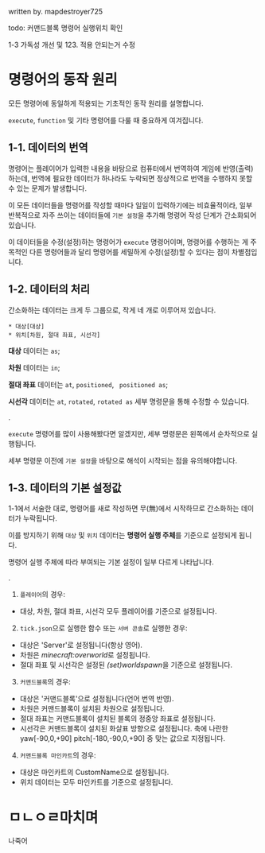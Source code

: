 written by. mapdestroyer725

todo: 커맨드블록 명령어 실행위치 확인

1-3 가독성 개선 및 123. 적용 안되는거 수정


# 명령어의 동작 원리

모든 명령어에 동일하게 적용되는 기초적인 동작 원리를 설명합니다.

`execute`, `function` 및 기타 명령어를 다룰 때 중요하게 여겨집니다.

## 1-1. 데이터의 번역
<!--`execute` 명령어를 깊게 다뤄보지 않은 분이라면, `execute` 명령어를

```mcfunction
execute as @a at @s run ...
```
처럼 단지 `대상`을 기준으로 다음 명령어를 실행하는 '조건' 정도로 여길 것입니다.

하지만 `execute` 세부 명령문은 여러 번-->

명령어는 플레이어가 입력한 내용을 바탕으로 컴퓨터에서 번역하여 게임에 반영(출력)하는데,
번역에 필요한 데이터가 하나라도 누락되면 정상적으로 번역을 수행하지 못할 수 있는 문제가 발생합니다.

이 모든 데이터들을 명령어를 작성할 때마다 일일이 입력하기에는 비효율적이라,
일부 반복적으로 자주 쓰이는 데이터들에 `기본 설정`을 추가해 명령어 작성 단계가 간소화되어 있습니다.

이 데이터들을 수정(설정)하는 명령어가 `execute` 명령어이며, 명령어를 수행하는 게 주 목적인 다른 명령어들과 달리 
명령어를 세밀하게 수정(설정)할 수 있다는 점이 차별점입니다.

## 1-2. 데이터의 처리

간소화하는 데이터는 크게 두 그룹으로, 작게 네 개로 이루어져 있습니다.

```mcfunction
* 대상[대상]
* 위치[차원, 절대 좌표, 시선각]
```
**대상** 데이터는 `as`;

**차원** 데이터는 `in`;

**절대 좌표** 데이터는 `at`, `positioned`, ` positioned as`;

**시선각** 데이터는 `at`, `rotated`, `rotated as` 세부 명령문을 통해 수정할 수 있습니다.

.

`execute` 명령어를 많이 사용해봤다면 알겠지만, 세부 명령문은 왼쪽에서 순차적으로 실행됩니다.

세부 명령문 이전에 `기본 설정`을 바탕으로 해석이 시작되는 점을 유의해야합니다.



## 1-3. 데이터의 기본 설정값

1-1에서 서술한 대로, 명령어를 새로 작성하면 무(無)에서 시작하므로 간소화하는 데이터가 누락됩니다.

이를 방지하기 위해 `대상` 및 `위치` 데이터는 **명령어 실행 주체**를 기준으로 설정되게 됩니다.

명령어 실행 주체에 따라 부여되는 기본 설정이 일부 다르게 나타납니다.

.

1. `플레이어`의 경우:

  * 대상, 차원, 절대 좌표, 시선각 모두 플레이어를 기준으로 설정됩니다.

2. `tick.json`으로 실행한 함수 또는 `서버 콘솔`로 실행한 경우: 

 * 대상은 'Server'로 설정됩니다(항상 영어).
 * 차원은 *minecraft:overworld*로 설정됩니다.
 * 절대 좌표 및 시선각은 설정된 *(set)worldspawn*을 기준으로 설정됩니다.

3. `커맨드블록`의 경우:

 * 대상은 '커맨드블록'으로 설정됩니다(언어 번역 반영).
 * 차원은 커맨드블록이 설치된 차원으로 설정됩니다.
 * 절대 좌표는 커맨드블록이 설치된 블록의 정중앙 좌표로 설정됩니다.
 * 시선각은 커맨드블록이 설치된 화살표 방향으로 설정됩니다. 축에 나란한 yaw[-90,0,+90] pitch[-180,-90,0,+90] 중 맞는 값으로 지정됩니다.

4. `커맨드블록 마인카트`의 경우:

 * 대상은 마인카트의 CustomName으로 설정됩니다.
 * 위치 데이터는 모두 마인카트를 기준으로 설정됩니다.


# ㅁㄴㅇㄹ마치며
나죽어

